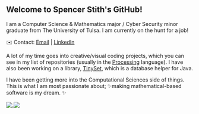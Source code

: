 ## Welcome to Spencer Stith's GitHub!

I am a Computer Science & Mathematics major / Cyber Security minor graduate from The University of Tulsa. I am currently on the hunt for a job!

✉️ Contact: [Email](mailto:spencerstith@yahoo.com) | [LinkedIn](https://www.linkedin.com/in/spencer-stith/)

A lot of my time goes into creative/visual coding projects, which you can see in my list of repositories (usually in the [Processing](https://processing.org) language). I have also been working on a library, [TinySet](https://www.github.com/spencerstith/TinySet), which is a database helper for Java.

I have been getting more into the Computational Sciences side of things.
This is what I am most passionate about; ✨making mathematical-based software is my dream. ✨

<a href="https://github.com/anuraghazra/github-readme-stats">
  <img align="center" src="https://github-readme-stats.vercel.app/api?username=spencerstith&hide=stars&count_private=true&show_icons=true&theme=tokyonight" />
</a>
<a href="https://github.com/anuraghazra/convoychat">
  <img align="center" src="https://github-readme-stats.vercel.app/api/top-langs/?username=spencerstith&theme=tokyonight&layout=compact&count_private=true" />
</a>
